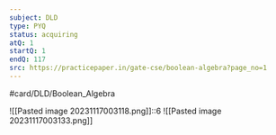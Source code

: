 ```yaml
---
subject: DLD
type: PYQ
status: acquiring
atQ: 1
startQ: 1
endQ: 117
src: https://practicepaper.in/gate-cse/boolean-algebra?page_no=1
---
```

#card/DLD/Boolean_Algebra

![[Pasted image 20231117003118.png]]::6 ![[Pasted image 20231117003133.png]]

